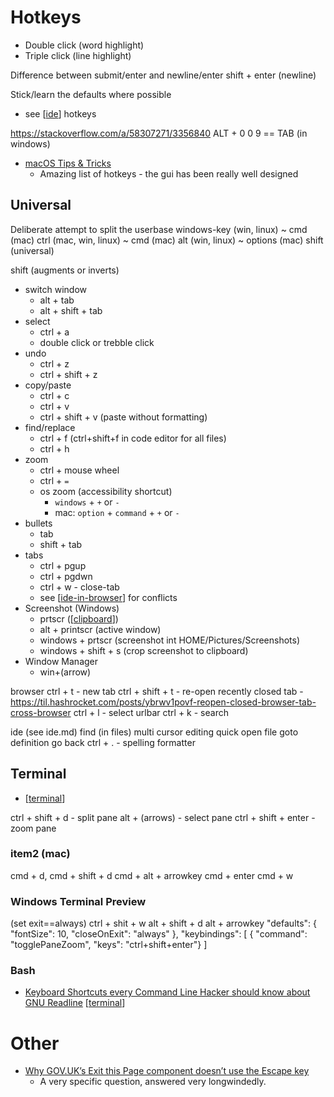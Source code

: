 Hotkeys
=======

* Double click (word highlight)
* Triple click (line highlight)

Difference between submit/enter and newline/enter
shift + enter
(newline)

Stick/learn the defaults where possible
* see [[ide]] hotkeys

https://stackoverflow.com/a/58307271/3356840
ALT + 0 0 9 == TAB (in windows)

* [macOS Tips & Tricks](https://saurabhs.org/macos-tips)
    * Amazing list of hotkeys - the gui has been really well designed

Universal
---------

Deliberate attempt to split the userbase
windows-key (win, linux) ~ cmd (mac)
ctrl (mac, win, linux) ~ cmd (mac)
alt (win, linux) ~ options (mac)
shift (universal)


shift (augments or inverts)


* switch window
    * alt + tab
    * alt + shift + tab
* select
    * ctrl + a
    * double click or trebble click
* undo
    * ctrl + z
    * ctrl + shift + z
* copy/paste
    * ctrl + c
    * ctrl + v
    * ctrl + shift + v (paste without formatting)
* find/replace
    * ctrl + f (ctrl+shift+f in code editor for all files)
    * ctrl + h
* zoom
    * ctrl + mouse wheel
    * ctrl + `=`
    * os zoom (accessibility shortcut)
        * `windows` + `+` or `-`
        * mac: `option` + `command` + `+` or `-`
* bullets
    * tab
    * shift + tab
* tabs
    * ctrl + pgup
    * ctrl + pgdwn
    * ctrl + w - close-tab
    * see [[ide-in-browser]] for conflicts
* Screenshot (Windows)
    * prtscr ([[clipboard]])
    * alt + printscr (active window)
    * windows + prtscr (screenshot int HOME/Pictures/Screenshots)
    * windows + shift + s (crop screenshot to clipboard)
* Window Manager
    * win+(arrow)


browser
    ctrl + t - new tab
    ctrl + shift + t - re-open recently closed tab - https://til.hashrocket.com/posts/ybrwv1povf-reopen-closed-browser-tab-cross-browser
    ctrl + l - select urlbar
    ctrl + k - search



ide (see ide.md)
    find (in files)
    multi cursor editing
    quick open file
    goto definition
    go back
    ctrl + . - spelling 
    formatter


Terminal
--------

* [[terminal]]

ctrl + shift + d - split pane
alt + (arrows) - select pane
ctrl + shift + enter - zoom pane

### item2 (mac)
cmd + d, cmd + shift + d
cmd + alt + arrowkey
cmd + enter
cmd + w



### Windows Terminal Preview
(set exit==always)
ctrl + shit + w
alt + shift + d
alt + arrowkey
        "defaults":
        {
            "fontSize": 10,
            "closeOnExit": "always"
        },
    "keybindings":
    [
        { "command": "togglePaneZoom", "keys": "ctrl+shift+enter"}
    ]

### Bash

* [Keyboard Shortcuts every Command Line Hacker should know about GNU Readline](https://www.masteringemacs.org/article/keyboard-shortcuts-every-command-line-hacker-should-know-about-gnu-readline) [[terminal]]

Other
=====

* [Why GOV.UK’s Exit this Page component doesn’t use the Escape key](https://beeps.website/blog/2024-10-09-why-govuk-exit-this-page-doesnt-use-escape/)
    * A very specific question, answered very longwindedly.

[//begin]: # "Autogenerated link references for markdown compatibility"
[ide]: ide.md "Integrated Development Environment (IDE)"
[ide-in-browser]: ide-in-browser.md "IDE in browser"
[clipboard]: clipboard.md "Clipboard"
[terminal]: terminal.md "Terminal"
[//end]: # "Autogenerated link references"